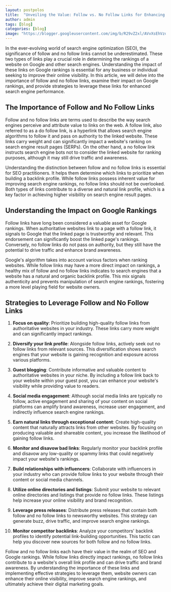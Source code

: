 ```yaml
---
layout: postpolos
title:  "Unveiling the Value: Follow vs. No Follow Links for Enhancing Google Rankings"
author: admin
tags: [blog]
categories: [blog]
image: "https://blogger.googleusercontent.com/img/b/R29vZ2xl/AVvXsEhVzdg5EoLvDWyIPXWXrWJuSKyGGS6hNgW8y6-3jMi0w0FUN22D2xV_IBuTMZ3wM84Ha6C0iAulkvVTUxnICwP3OkwbYXahIkrnnmGEnA4u37lPVLCXAqgEVUAHgCmSfgSMsCyMc3ijf3Y7rnHcXtx4LZDDazROMSysDEZsBWc5oUXSYQp0Z2Xpsi5jB2I/s1600/images%20%284%29.jpeg"
---
```


<p>In the ever-evolving world of search engine optimization (SEO), the significance of follow and no follow links cannot be underestimated. These two types of links play a crucial role in determining the rankings of a website on Google and other search engines. Understanding the impact of these links on Google rankings is essential for any business or individual seeking to improve their online visibility. In this article, we will delve into the importance of follow and no follow links, examine their impact on Google rankings, and provide strategies to leverage these links for enhanced search engine performance.</p>
<h2>The Importance of Follow and No Follow Links</h2>
<p>Follow and no follow links are terms used to describe the way search engines perceive and attribute value to links on the web. A follow link, also referred to as a do follow link, is a hyperlink that allows search engine algorithms to follow it and pass on authority to the linked website. These links carry weight and can significantly impact a website's ranking on search engine result pages (SERPs). On the other hand, a no follow link instructs search engine bots not to consider the linked website for ranking purposes, although it may still drive traffic and awareness.</p>
<p>Understanding the distinction between follow and no follow links is essential for SEO practitioners. It helps them determine which links to prioritize when building a backlink profile. While follow links possess inherent value for improving search engine rankings, no follow links should not be overlooked. Both types of links contribute to a diverse and natural link profile, which is a key factor in achieving higher visibility on search engine result pages.</p>
<h2>Understanding the Impact on Google Rankings</h2>
<p>Follow links have long been considered a valuable asset for Google rankings. When authoritative websites link to a page with a follow link, it signals to Google that the linked page is trustworthy and relevant. This endorsement can significantly boost the linked page's rankings. Conversely, no follow links do not pass on authority, but they still have the potential to drive traffic and enhance brand awareness.</p>
<p>Google's algorithm takes into account various factors when ranking websites. While follow links may have a more direct impact on rankings, a healthy mix of follow and no follow links indicates to search engines that a website has a natural and organic backlink profile. This mix signals authenticity and prevents manipulation of search engine rankings, fostering a more level playing field for website owners.</p>
<h2>Strategies to Leverage Follow and No Follow Links</h2>
<ol>
<li>
<p><strong>Focus on quality</strong>: Prioritize building high-quality follow links from authoritative websites in your industry. These links carry more weight and can significantly impact rankings.</p>
</li>
<li>
<p><strong>Diversify your link profile</strong>: Alongside follow links, actively seek out no follow links from relevant sources. This diversification shows search engines that your website is gaining recognition and exposure across various platforms.</p>
</li>
<li>
<p><strong>Guest blogging</strong>: Contribute informative and valuable content to authoritative websites in your niche. By including a follow link back to your website within your guest post, you can enhance your website's visibility while providing value to readers.</p>
</li>
<li>
<p><strong>Social media engagement</strong>: Although social media links are typically no follow, active engagement and sharing of your content on social platforms can amplify brand awareness, increase user engagement, and indirectly influence search engine rankings.</p>
</li>
<li>
<p><strong>Earn natural links through exceptional content</strong>: Create high-quality content that naturally attracts links from other websites. By focusing on producing valuable and shareable content, you increase the likelihood of gaining follow links.</p>
</li>
<li>
<p><strong>Monitor and disavow bad links</strong>: Regularly monitor your backlink profile and disavow any low-quality or spammy links that could negatively impact your website's rankings.</p>
</li>
<li>
<p><strong>Build relationships with influencers</strong>: Collaborate with influencers in your industry who can provide follow links to your website through their content or social media channels.</p>
</li>
<li>
<p><strong>Utilize online directories and listings</strong>: Submit your website to relevant online directories and listings that provide no follow links. These listings help increase your online visibility and brand recognition.</p>
</li>
<li>
<p><strong>Leverage press releases</strong>: Distribute press releases that contain both follow and no follow links to newsworthy websites. This strategy can generate buzz, drive traffic, and improve search engine rankings.</p>
</li>
<li>
<p><strong>Monitor competitor backlinks</strong>: Analyze your competitors' backlink profiles to identify potential link-building opportunities. This tactic can help you discover new sources for both follow and no follow links.</p>
</li>
</ol>
<p>Follow and no follow links each have their value in the realm of SEO and Google rankings. While follow links directly impact rankings, no follow links contribute to a website's overall link profile and can drive traffic and brand awareness. By understanding the importance of these links and implementing effective strategies to leverage them, website owners can enhance their online visibility, improve search engine rankings, and ultimately achieve their digital marketing goals.</p>
